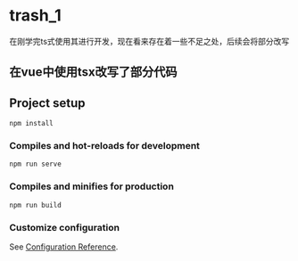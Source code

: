 # trash_1

在刚学完ts式使用其进行开发，现在看来存在着一些不足之处，后续会将部分改写

## 在vue中使用tsx改写了部分代码

## Project setup
```
npm install
```

### Compiles and hot-reloads for development
```
npm run serve
```

### Compiles and minifies for production
```
npm run build
```

### Customize configuration
See [Configuration Reference](https://cli.vuejs.org/config/).
